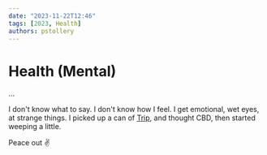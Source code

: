 ```yaml
---
date: "2023-11-22T12:46"
tags: [2023, Health]
authors: pstollery
---
```


# Health (Mental)

…

<!-- truncate -->

I don't know what to say. I don't know how I feel. I get emotional, wet eyes, at strange things. I picked up a can of [Trip](https://drink-trip.com/products/peach-ginger), and thought CBD, then started weeping a little. 

Peace out ✌️